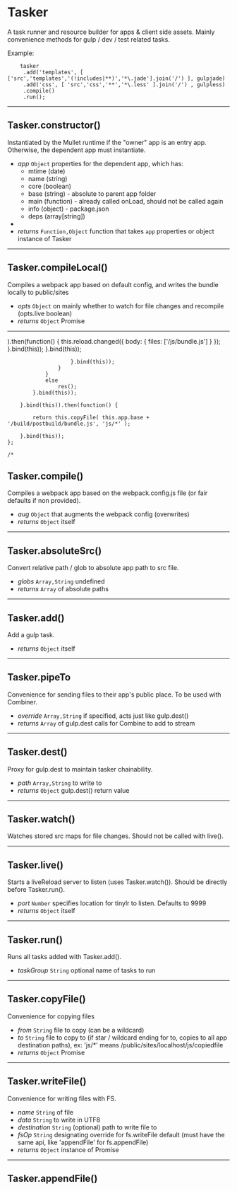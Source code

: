 # Tasker

A task runner and resource builder for apps & client side assets. Mainly convenience methods for gulp / dev / test related tasks.

Example:
```
    tasker
     .add('templates', [ ['src','templates','(!includes|**)','*\.jade'].join('/') ], gulpjade)
     .add('css', [ 'src','css','**','*\.less' ].join('/') , gulpless)
     .compile()
     .run();
```

****

## Tasker.constructor()

Instantiated by the Mullet runtime if the "owner" app is an entry app. Otherwise, the dependent app must instantiate.

*	*app* `Object` properties for the dependent app, which has:
	- mtime (date)
	- name (string)
	- core (boolean)
	- base (string) - absolute to parent app folder
	- main (function) - already called onLoad, should not be called again
	- info (object) - package.json
	- deps (array[string])
*	
*	*returns* `Function,Object` function that takes `app` properties or object instance of Tasker

****

## Tasker.compileLocal()

Compiles a webpack app based on default config, and writes the bundle locally to public/sites

*	*opts* `Object` on mainly whether to watch for file changes and recompile (opts.live boolean)
*	*returns* `Object` Promise

****

).then(function() {
                                    this.reload.changed({
                                        body: {
                                            files:  ['/js/bundle.js']
                                        }
                                    });
                                }.bind(this));
                            }.bind(this));

                        }.bind(this));
                    }
                }
                else
                    res();
            }.bind(this));
            
        }.bind(this)).then(function() {
            
            return this.copyFile( this.app.base + '/build/postbuild/bundle.js', 'js/*' );
            
        }.bind(this));
    };
    
    /*
## Tasker.compile()

Compiles a webpack app based on the webpack.config.js file (or fair defaults if non provided).

*	*aug* `Object` that augments the webpack config (overwrites)
*	*returns* `Object` itself

****

## Tasker.absoluteSrc()

Convert relative path / glob to absolute app path to src file.

*	*globs* `Array,String` undefined
*	*returns* `Array` of absolute paths

****

## Tasker.add()

Add a gulp task.

*	*returns* `Object` itself

****

## Tasker.pipeTo 

Convenience for sending files to their app's public place. To be used with Combiner.

*	*override* `Array,String` if specified, acts just like gulp.dest()
*	*returns* `Array` of gulp.dest calls for Combine to add to stream

****

## Tasker.dest()

Proxy for gulp.dest to maintain tasker chainability.

*	*path* `Array,String` to write to
*	*returns* `Object` gulp.dest() return value

****

## Tasker.watch() 

Watches stored src maps for file changes. Should not be called with live().

****

## Tasker.live() 

Starts a liveReload server to listen (uses Tasker.watch()). Should be directly before Tasker.run().

*	*port* `Number` specifies location for tinylr to listen. Defaults to 9999
*	*returns* `Object` itself

****

## Tasker.run()

Runs all tasks added with Tasker.add().

*	*taskGroup* `String` optional name of tasks to run

****

## Tasker.copyFile()

Convenience for copying files

*	*from* `String` file to copy (can be a wildcard)
*	*to* `String` file to copy to (if star / wildcard ending for to, copies to all app destination paths), ex: 'js/*' means /public/sites/localhost/js/copiedfile
*	*returns* `Object` Promise

****

## Tasker.writeFile()

Convenience for writing files with FS.

*	*name* `String` of file
*	*data* `String` to write in UTF8
*	*destination* `String` (optional) path to write file to
*	*fsOp* `String` designating override for fs.writeFile default (must have the same api, like 'appendFile' for fs.appendFile)
*	*returns* `Object` instance of Promise

****

## Tasker.appendFile()
